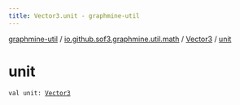 ```yaml
---
title: Vector3.unit - graphmine-util
---
```


[graphmine-util](../../index.html) / [io.github.sof3.graphmine.util.math](../index.html) / [Vector3](index.html) / [unit](./unit.html)

# unit

`val unit: `[`Vector3`](index.html)